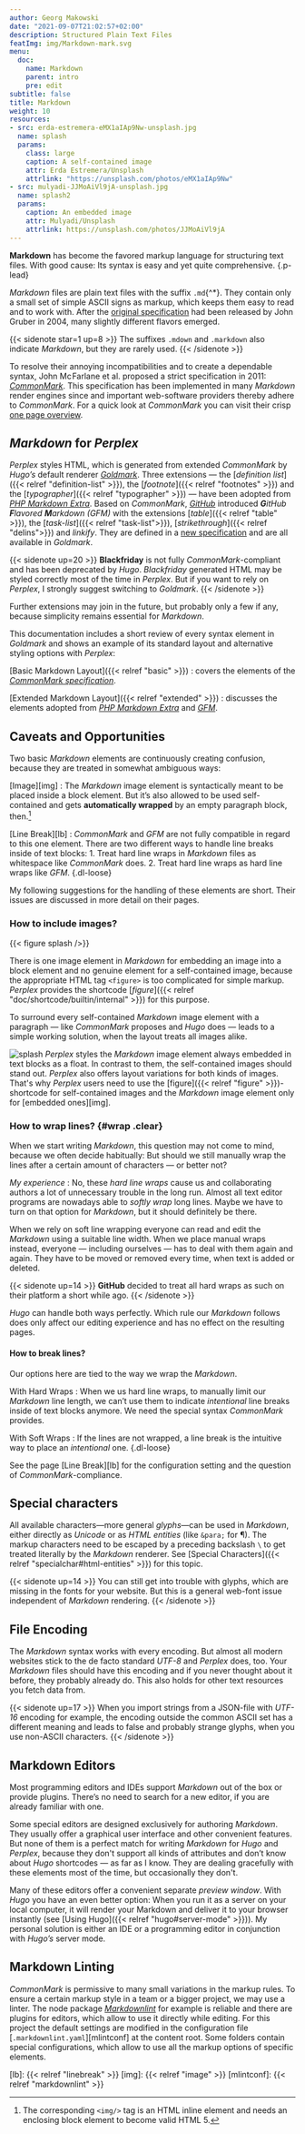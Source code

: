 ```yaml
---
author: Georg Makowski
date: "2021-09-07T21:02:57+02:00"
description: Structured Plain Text Files
featImg: img/Markdown-mark.svg
menu:
  doc:
    name: Markdown
    parent: intro
    pre: edit
subtitle: false
title: Markdown
weight: 10
resources:
- src: erda-estremera-eMX1aIAp9Nw-unsplash.jpg
  name: splash
  params:
    class: large
    caption: A self-contained image
    attr: Erda Estremera/Unsplash
    attrlink: "https://unsplash.com/photos/eMX1aIAp9Nw"
- src: mulyadi-JJMoAiVl9jA-unsplash.jpg
  name: splash2
  params:
    caption: An embedded image
    attr: Mulyadi/Unsplash
    attrlink: https://unsplash.com/photos/JJMoAiVl9jA
---
```


**Markdown** has become the favored markup language for structuring text files. With good cause: Its syntax is easy and yet quite comprehensive.
{.p-lead} <!--more-->

_Markdown_ files are plain text files with the suffix `.md`{^\*}.  They contain only a small set of simple ASCII signs as markup, which keeps them easy to read and to work with. After the [original specification][omd] had been released by John Gruber in 2004, many slightly different flavors emerged.

{{< sidenote star=1 up=8 >}}
The suffixes `.mdown` and `.markdown` also indicate _Markdown_, but they are rarely used.
{{< /sidenote >}}

To resolve their annoying incompatibilities and to create a dependable syntax, John Mc&hairsp;Farlane et al. proposed a strict  specification in 2011: [_CommonMark_][cmark]. This specification has been implemented in many _Markdown_ render engines since and important web-software providers thereby adhere to _CommonMark_. For a quick look at _CommonMark_ you can visit their crisp [one page overview](https://CommonMark.org/help).

## _Markdown_ for _Perplex_

_Perplex_ styles HTML, which is generated from extended _CommonMark_ by _Hugo’s_ default renderer [_Goldmark_][gmark]. Three extensions — the [_definition list_]({{< relref "definition-list" >}}), the [_footnote_]({{< relref "footnotes" >}}) and the [_typographer_]({{< relref "typographer" >}}) — have been adopted from [_PHP Markdown Extra_][phpmex]. Based on _CommonMark_, [_GitHub_](https://github.com) introduced _**G**itHub **F**lavored **M**arkdown (GFM)_ with the extensions [_table_]({{< relref "table" >}}), the [_task-list_]({{< relref "task-list">}}), [_strikethrough_]({{< relref "delins">}}) and _linkify_. They are defined in a [new specification][gfmspec] and are all available in _Goldmark_.

{{< sidenote up=20 >}}
**Blackfriday** is not fully _CommonMark_-compliant and has been deprecated by _Hugo_. _Black&shy;fri&shy;day_ generated HTML may be styled correctly most of the time in _Perplex_. But if you want to rely on _Perplex_, I strongly suggest switching to _Goldmark_.
{{< /sidenote >}}

Further extensions may join in the future, but probably only a few if any, because simplicity remains essential for _Markdown_.

This documentation includes a short review of every syntax element in _Goldmark_ and shows an example of its standard layout and alternative styling options with _Perplex_:

[Basic Markdown Layout]({{< relref "basic" >}})
: covers the elements of the [_CommonMark specification_][cmark].

[Extended Markdown Layout]({{< relref "extended" >}})
: discusses the elements adopted from [_PHP Markdown Extra_][phpmex] and [_GFM_][gfmspec].

## Caveats and Opportunities

Two basic _Markdown_ elements are continuously creating confusion, because they are treated in somewhat ambiguous ways:

[Image][img]
: The _Markdown_ image element is syntactically meant to be placed inside a block element. But it’s also allowed to be used self-contained and gets **automatically wrapped** by an empty paragraph block, then.[^1]

[Line Break][lb]
: _CommonMark_ and _GFM_ are not fully compatible in regard to this one element. There are two different ways to handle line breaks inside of text blocks:
    1. Treat hard line wraps in _Markdown_ files as whitespace like _CommonMark_ does.
    2. Treat hard line wraps as hard line wraps like _GFM_.
{.dl-loose}

My following suggestions for the handling of these elements are short. Their issues are discussed in more detail on their pages.

[^1]: The corresponding  `<img/>` tag is an HTML inline element and needs an enclosing block element to become valid HTML 5.

### How to include images?

{{< figure splash />}}

There is one image element in _Markdown_ for embedding an image into a block element and no genuine element for a self-contained image, because the appropriate HTML tag `<figure>` is too complicated for simple markup. _Perplex_ provides the shortcode [_figure_]({{< relref "doc/shortcode/builtin/internal" >}}) for this purpose.

To surround every self-contained _Markdown_ image element with a paragraph — like _CommonMark_ proposes and _Hugo_ does — leads to a simple working solution, when the layout treats all images alike.

![splash](splash2) _Perplex_ styles the _Markdown_ image element always embedded in text blocks as a float. In contrast to them, the self-contained images should stand out. _Perplex_ also offers layout variations for both kinds of images. That's why _Perplex_ users need to use the  [figure]({{< relref "figure" >}})-shortcode for self-contained images and the _Markdown_ image element only for [embedded ones][img].

### How to wrap lines? {#wrap .clear}

When we start writing _Markdown_, this question may not come to mind, because we often decide habitually: But should we still manually wrap the lines after a certain amount of characters — or better not?

_My experience_ : No, these _hard line wraps_ cause us and collaborating authors a lot of unnecessary trouble in the long run. Almost all text editor programs are nowadays able to _softly wrap_ long lines. Maybe we have to turn on that option for _Markdown_, but it should definitely be there.

When we rely on soft line wrapping everyone can read and edit the _Markdown_ using a suitable line width. When we place manual wraps instead, everyone — including ourselves — has to deal with them again and again. They have to be moved or removed every time, when text is added or deleted.

{{< sidenote up=14 >}}
**GitHub** decided to treat all hard wraps as such on their platform a short while ago.
{{< /sidenote >}}

_Hugo_ can handle both ways perfectly. Which rule our _Markdown_ follows does only affect our editing experience and has no effect on the resulting pages.

#### How to break lines?

Our options here are tied to the way we wrap the _Markdown_.

With Hard Wraps
: When we us hard line wraps, to manually limit our _Markdown_ line length, we can’t use them to indicate _intentional_ line breaks inside of text blocks anymore. We need the special syntax _CommonMark_ provides.

With Soft Wraps
: If the lines are not wrapped, a line break is the intuitive way to place an _intentional_ one.
{.dl-loose}

See the page [Line Break][lb] for the configuration setting and the question of _CommonMark_-compliance.

## Special characters
All available characters—more general _glyphs_—can be used in _Markdown_, either directly as _Unicode_ or as _HTML entities_ (like `&para;` for &para;). The markup characters need to be escaped by a preceding backslash `\` to get treated literally by the _Markdown_ renderer. See [Special Characters]({{< relref "specialchar#html-entities" >}}) for this topic.

{{< sidenote up=14 >}}
You can still get into trouble with glyphs, which are missing in the fonts for your website. But this is a general web-font issue independent of _Markdown_ rendering.
{{< /sidenote >}}

## File Encoding
The _Markdown_ syntax works with every encoding. But almost all modern websites stick to the de facto standard _UTF-8_ and _Perplex_ does, too. Your _Markdown_ files should have this encoding and if you never thought about it before, they probably already do. This also holds for other text resources you fetch data from.

{{< sidenote up=17 >}}
When you import strings from a JSON-file with _UTF-16_ encoding for example, the encoding outside the common ASCII set has a different meaning and leads to false and probably strange glyphs, when you use non-ASCII characters.
{{< /sidenote >}}

## Markdown Editors
Most programming editors and IDEs support _Markdown_ out of the box or provide plugins. There’s no need to search for a new editor, if you are already familiar with one.

Some special editors are designed exclusively for authoring _Markdown_. They usually offer a graphical user interface and other convenient features. But none of them is a perfect match for writing _Markdown_ for _Hugo_ and _Perplex_, because they don't support all kinds of attributes and don’t know about _Hugo_ shortcodes — as far as I know. They are dealing gracefully with these elements most of the time, but occasionally they don't.

Many of these editors offer a convenient separate _preview window_. With _Hugo_ you have an even better option: When you run it as a server on your local computer, it will render your Markdown and deliver it to your browser instantly (see [Using Hugo]({{< relref "hugo#server-mode"  >}})). My personal solution is either an IDE or a programming editor in conjunction with _Hugo’s_ server mode.

## Markdown Linting
_CommonMark_ is permissive to many small variations in the markup rules. To ensure a certain markup style in a team or a bigger project, we may use a linter. The node package [_Markdownlint_][mlint] for example is reliable and there are plugins for editors, which allow to use it directly while editing. For this project the default settings are modified in the configuration file [`.markdownlint.yaml`][mlintconf] at the content root. Some folders contain special configurations, which allow to use all the markup options of specific elements.  

[omd]: https://daringfireball.net/projects/markdown/ "Markdown project site by John Gruber"
[cmark]: https://CommonMark.org "CommonMark project site"
[gmark]: https://github.com/yuin/goldmark "Goldmark repository"
[phpmex]: https://michelf.ca/projects/php-markdown/extra/ "PHP Markdown Extra site"
[gfmspec]: https://github.github.com/gfm "GitHub Flavored Markdown Specification"
[mlint]: https://github.com/DavidAnson/markdownlint "Markdownlint"
[lb]: {{< relref "linebreak" >}}
[img]: {{< relref "image" >}}
[mlintconf]: {{< relref "markdownlint" >}}
